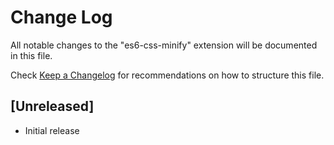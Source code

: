# Change Log
All notable changes to the "es6-css-minify" extension will be documented in this file.

Check [Keep a Changelog](http://keepachangelog.com/) for recommendations on how to structure this file.

## [Unreleased]
- Initial release